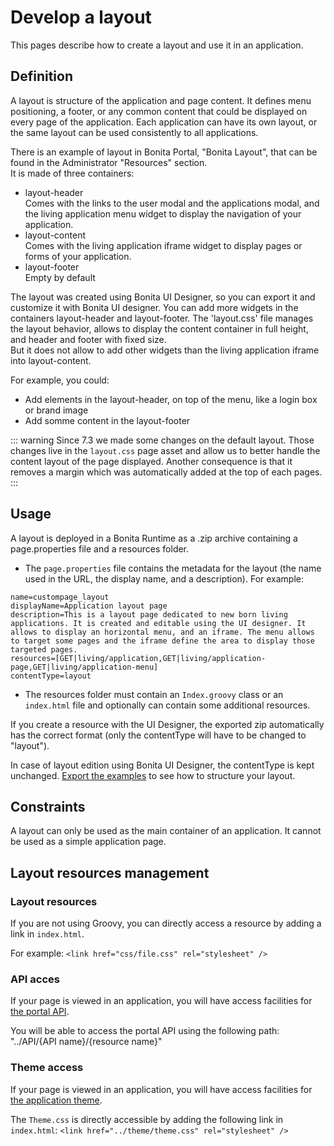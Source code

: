 # Develop a layout

This pages describe how to create a layout and use it in an application.  

## Definition

A layout is structure of the application and page content. It defines menu positioning, a footer, or any common content that could be displayed on every page of the application.
Each application can have its own layout, or the same layout can be used consistently to all applications.

There is an example of layout in Bonita Portal, "Bonita Layout", that can be found in the Administrator "Resources" section.  
It is made of three containers:
- layout-header  
            Comes with the links to the user modal and the applications modal, and the living application menu widget to display the navigation of your application.                
- layout-content  
            Comes with the living application iframe widget to display pages or forms of your application.  
- layout-footer  
            Empty by default
    
The layout was created using Bonita UI Designer, so you can export it and customize it with Bonita UI designer. 
You can add more widgets in the containers layout-header and layout-footer.
The 'layout.css' file manages the layout behavior, allows to display the content container in full height, 
and header and footer with fixed size.  
But it does not allow to add other widgets than the living application iframe into layout-content.

For example, you could:

* Add elements in the layout-header, on top of the menu, like a login box or brand image
* Add somme content in the layout-footer 

::: warning
 Since 7.3 we made some changes on the default layout. 
 Those changes live in the `layout.css` page asset and allow us to better handle the content layout of the page displayed. 
 Another consequence is that it removes a margin which was automatically added at the top of each pages.
:::

## Usage

A layout is deployed in a Bonita Runtime as a .zip archive containing a page.properties file and a resources folder.

* The `page.properties` file contains the metadata for the layout (the name used in the URL, the display name, and a description). For example: 
```
name=custompage_layout
displayName=Application layout page
description=This is a layout page dedicated to new born living applications. It is created and editable using the UI designer. It allows to display an horizontal menu, and an iframe. The menu allows to target some pages and the iframe define the area to display those targeted pages.
resources=[GET|living/application,GET|living/application-page,GET|living/application-menu]
contentType=layout
```
* The resources folder must contain an `Index.groovy` class or an `index.html` file and optionally can contain some additional resources.

If you create a resource with the UI Designer, the exported zip automatically has the correct format (only the contentType will have to be changed to "layout").

In case of layout edition using Bonita UI Designer, the contentType is kept unchanged.
[Export the examples](resource-management.md) to see how to structure your layout.

## Constraints

A layout can only be used as the main container of an application. It cannot be used as a simple application page.

## Layout resources management

### Layout resources 

If you are not using Groovy, you can directly access a resource by adding a link in `index.html`.

For example: `<link href="css/file.css" rel="stylesheet" />`

### API acces

If your page is viewed in an application, you will have access facilities for [the portal API](rest-api-overview.md).

You will be able to access the portal API using the following path: "../API/{API name}/{resource name}"

### Theme access

If your page is viewed in an application, you will have access facilities for [the application theme](applications.md).

The `Theme.css` is directly accessible by adding the following link in `index.html`: `<link href="../theme/theme.css" rel="stylesheet" />`
